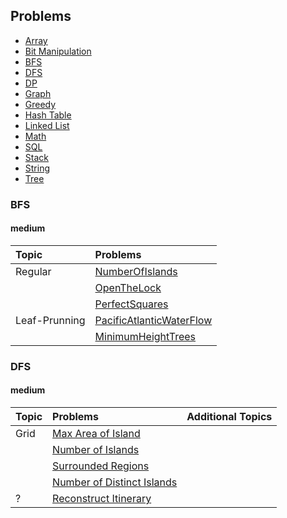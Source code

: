 ## Problems

- [Array](#array)
- [Bit Manipulation](#bit)
- [BFS](#bfs)
- [DFS](#dfs)
- [DP](#dp)
- [Graph](#graph)
- [Greedy](#greedy)
- [Hash Table](#hash)
- [Linked List](#ll)
- [Math](#math)
- [SQL](#sql)
- [Stack](#stack)
- [String](#string)
- [Tree](#tree)


### BFS
#### medium
| Topic | Problems | 
| :-------- | :---------------- |
|Regular|[NumberOfIslands](medium/bfs/NumberOfIslands.java) |
||[OpenTheLock](medium/bfs/OpenTheLock.java) |
||[PerfectSquares](medium/bfs/PerfectSquares.java) |
|Leaf-Prunning|[PacificAtlanticWaterFlow](medium/bfs/PacificAtlanticWaterFlow.java) |
| | [MinimumHeightTrees](medium/bfs/MinimumHeightTrees.java) |


### DFS
#### medium
| Topic | Problems | Additional Topics | 
| :-------- | :---------------- | :------ |
| Grid | [Max Area of Island](medium/DFS/MaxAreaOfIsland.java) | 
| | [Number of Islands](medium/DFS/NumberofIslands.java) |
| | [Surrounded Regions](medium/DFS/SurroundedRegions.java) |
| | [Number of Distinct Islands](medium/DFS/NumberOfDistinctIslands.java) |
| ? | [Reconstruct Itinerary](medium/DFS/ReconstructItinerary.java) |
